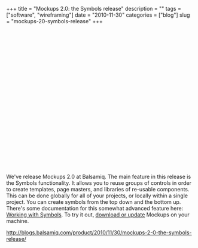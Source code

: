 +++
title = "Mockups 2.0: the Symbols release"
description = ""
tags = ["software", "wireframing"]
date = "2010-11-30"
categories = ["blog"]
slug = "mockups-20-symbols-release"
+++



  <div class="video">
<object width="610" height="372"><param name="movie" value="https://www.youtube.com/v/ATh-V_RvIB8&amp;hl=en_US&amp;feature=player_embedded&amp;version=3"></param><param name="allowFullScreen" value="true"></param><param name="allowScriptAccess" value="always"></param><embed src="https://www.youtube.com/v/ATh-V_RvIB8&amp;hl=en_US&amp;feature=player_embedded&amp;version=3" type="application/x-shockwave-flash" allowfullscreen="true" allowScriptAccess="always" width="610" height="372"></embed></object></div>
<p>We've release Mockups 2.0 at Balsamiq. The main feature in this release is the Symbols functionality. It allows you to reuse groups of controls in order to create templates, page masters, and libraries of re-usable components. This can be done globally for all of your projects, or locally within a single project. You can create symbols from the top down and the bottom up. There's some documentation for this somewhat advanced feature here: <a href="http://balsamiq.com/support/documentation/symbols">Working with Symbols</a>. To try it out, <a href="http://balsamiq.com/download">download or update</a> Mockups on your machine.</p>
    
  <a href="http://blogs.balsamiq.com/product/2010/11/30/mockups-2-0-the-symbols-release/">http://blogs.balsamiq.com/product/2010/11/30/mockups-2-0-the-symbols-release/</a>

